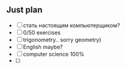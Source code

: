 ## Just plan
- [ ] стать настоящим компьютерщиком?
- [ ] 0/50 exercises 
- [ ] trigonometry.. sorry geometry)
- [ ] English maybe?
- [ ] computer science 100%
- [ ]
